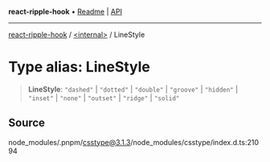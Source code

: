 **react-ripple-hook** • [Readme](../../README.md) \| [API](../../globals.md)

***

[react-ripple-hook](../../README.md) / [\<internal\>](../README.md) / LineStyle

# Type alias: LineStyle

> **LineStyle**: `"dashed"` \| `"dotted"` \| `"double"` \| `"groove"` \| `"hidden"` \| `"inset"` \| `"none"` \| `"outset"` \| `"ridge"` \| `"solid"`

## Source

node\_modules/.pnpm/csstype@3.1.3/node\_modules/csstype/index.d.ts:21094
